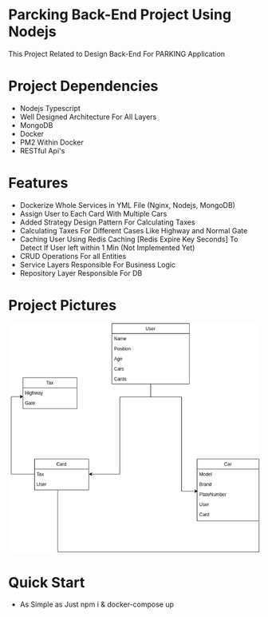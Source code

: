 # Parcking Back-End Project Using Nodejs

This Project Related to Design Back-End For PARKING Application

# Project Dependencies

- Nodejs Typescript
- Well Designed Architecture For All Layers
- MongoDB
- Docker
- PM2 Within Docker
- RESTful Api's

# Features

- Dockerize Whole Services in YML File (Nginx, Nodejs, MongoDB)
- Assign User to Each Card With Multiple Cars
- Added Strategy Design Pattern For Calculating Taxes
- Calculating Taxes For Different Cases Like Highway and Normal Gate
- Caching User Using Redis Caching [Redis Expire Key Seconds] To Detect If User left within 1 Min (Not Implemented Yet)
- CRUD Operations For all Entities
- Service Layers Responsible For Business Logic
- Repository Layer Responsible For DB

# Project Pictures

![](public/ERD_Diagram.png)

# Quick Start

- As Simple as Just npm i & docker-compose up
